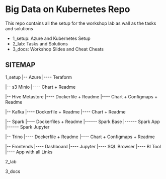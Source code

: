 # Big Data on Kubernetes Repo

This repo contains all the setup for the workshop lab as wall as the tasks and solutions

- 1_setup: Azure and Kubernetes Setup
- 2_lab: Tasks and Solutions
- 3_docs: Workshop Slides and Cheat Cheats

## SITEMAP

1_setup
|-- Azure
|---- Teraform

|-- s3 Minio
|---- Chart + Readme

|-- Hive Metastore
|---- Dockerfile + Readme
|---- Chart + Configmaps + Readme

|-- Kafka
|---- Dockerfile + Readme
|---- Chart + Readme

|-- Spark
|---- Dockerfiles + Readme
|------ Spark Base
|------ Spark App
|------ Spark Jupyter

|-- Trino
|---- Dockerfile + Readme
|---- Chart + Configmaps + Readme

|-- Frontends
|---- Dashboard
|---- Jupyter
|---- SQL Browser
|---- BI Tool
|---- App with all Links

2_lab

3_docs
